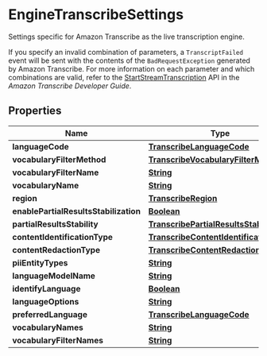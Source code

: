 

# EngineTranscribeSettings

<p>Settings specific for Amazon Transcribe as the live transcription engine.</p> <p>If you specify an invalid combination of parameters, a <code>TranscriptFailed</code> event will be sent with the contents of the <code>BadRequestException</code> generated by Amazon Transcribe. For more information on each parameter and which combinations are valid, refer to the <a href=\"https://docs.aws.amazon.com/transcribe/latest/APIReference/API_streaming_StartStreamTranscription.html\">StartStreamTranscription</a> API in the <i>Amazon Transcribe Developer Guide</i>.</p>

## Properties

| Name | Type | Description | Notes |
|------------ | ------------- | ------------- | -------------|
|**languageCode** | [**TranscribeLanguageCode**](TranscribeLanguageCode.md) |  |  [optional] |
|**vocabularyFilterMethod** | [**TranscribeVocabularyFilterMethod**](TranscribeVocabularyFilterMethod.md) |  |  [optional] |
|**vocabularyFilterName** | [**String**](String.md) |  |  [optional] |
|**vocabularyName** | [**String**](String.md) |  |  [optional] |
|**region** | [**TranscribeRegion**](TranscribeRegion.md) |  |  [optional] |
|**enablePartialResultsStabilization** | [**Boolean**](Boolean.md) |  |  [optional] |
|**partialResultsStability** | [**TranscribePartialResultsStability**](TranscribePartialResultsStability.md) |  |  [optional] |
|**contentIdentificationType** | [**TranscribeContentIdentificationType**](TranscribeContentIdentificationType.md) |  |  [optional] |
|**contentRedactionType** | [**TranscribeContentRedactionType**](TranscribeContentRedactionType.md) |  |  [optional] |
|**piiEntityTypes** | [**String**](String.md) |  |  [optional] |
|**languageModelName** | [**String**](String.md) |  |  [optional] |
|**identifyLanguage** | [**Boolean**](Boolean.md) |  |  [optional] |
|**languageOptions** | [**String**](String.md) |  |  [optional] |
|**preferredLanguage** | [**TranscribeLanguageCode**](TranscribeLanguageCode.md) |  |  [optional] |
|**vocabularyNames** | [**String**](String.md) |  |  [optional] |
|**vocabularyFilterNames** | [**String**](String.md) |  |  [optional] |



